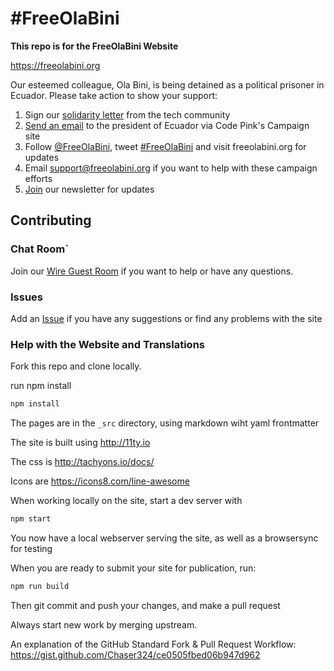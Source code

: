 # #FreeOlaBini

**This repo is for the FreeOlaBini Website**

https://freeolabini.org

Our esteemed colleague, Ola Bini, is being detained as a political prisoner in Ecuador. Please take action to show your support:

1. Sign our [solidarity letter] from the tech community
2. [Send an email] to the president of Ecuador via Code Pink's Campaign site
3. Follow [@FreeOlaBini], tweet [#FreeOlaBini] and visit freeolabini.org for updates
4. Email [support@freeolabini.org] if you want to help with these campaign efforts
5. [Join] our newsletter for updates

[solidarity letter]: /en/statement/
[Send an email]: https://www.codepink.org/free-ola-bini
[@FreeOlaBini]: http://twitter.com/FreeOlaBini
[#FreeOlaBini]: https://twitter.com/intent/tweet?url=https://freeolabini.org&text=Digital+rights+defender+Ola+Bini+has+been+imprisoned+in+Ecuador.+Please+follow+@FreeOlaBini+%23FreeOlaBini&hashtags=FreeOlaBini
[support@freeolabini.org]: mailto:support@freeolabini.org
[Join]: /en/subscribe/


## Contributing


### Chat Room`
Join our [Wire Guest Room](/JOIN-CHAT.md) if you want to help or have any questions.


### Issues

Add an [Issue](https://github.com/freeolabini/freeolabini.github.io/issues) if you have any suggestions or find any problems with the site

### Help with the Website and Translations

Fork this repo and clone locally.

run npm install

```bash
npm install
```

The pages are in the `_src` directory, using markdown wiht yaml frontmatter

The site is built using http://11ty.io

The css is http://tachyons.io/docs/

Icons are https://icons8.com/line-awesome

When working locally on the site, start a dev server with

```bash
npm start
```
You now have a local webserver serving the site, as well as a browsersync for testing

When you are ready to submit your site for publication, run:

```bash
npm run build
```

Then git commit and push your changes, and make a pull request

Always start new work by merging upstream.

An explanation of the GitHub Standard Fork & Pull Request Workflow: https://gist.github.com/Chaser324/ce0505fbed06b947d962

